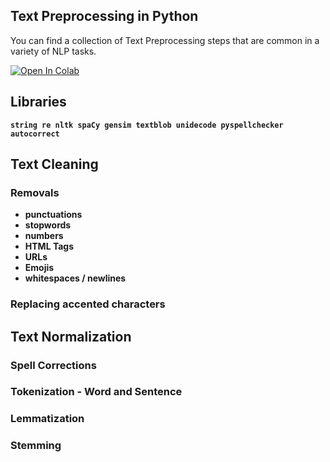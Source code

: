 ## Text Preprocessing in Python

You can find a collection of Text Preprocessing steps that are common in a variety of NLP tasks.

[![Open In Colab](https://colab.research.google.com/assets/colab-badge.svg)](https://colab.research.google.com/github/krisograbek/text-preprocessing/blob/main/PythonTextPreprocessingColab.ipynb)

## Libraries

**`string re nltk spaCy gensim textblob unidecode pyspellchecker autocorrect`**

## Text Cleaning

### Removals

 - **punctuations**
 - **stopwords**
 - **numbers**
 - **HTML Tags**
 - **URLs**
 - **Emojis**
 - **whitespaces / newlines**
 
### Replacing accented characters

## Text Normalization 

### Spell Corrections

### Tokenization - Word and Sentence

### Lemmatization

### Stemming


